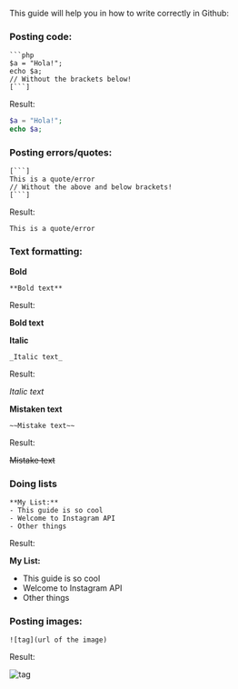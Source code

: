 This guide will help you in how to write correctly in Github:

### Posting code:

```
```php
$a = "Hola!";
echo $a;
// Without the brackets below!
[```]
```
Result:

```php
$a = "Hola!";
echo $a;
```

### Posting errors/quotes:
```
[```]
This is a quote/error
// Without the above and below brackets!
[```]
```

Result:

```
This is a quote/error
```


### Text formatting: 

**Bold**
```
**Bold text**
```

Result:

**Bold text**

**Italic**
```
_Italic text_
```

Result:

_Italic text_

**Mistaken text**

```
~~Mistake text~~
```

Result:

~~Mistake text~~

### Doing lists

```
**My List:**
- This guide is so cool
- Welcome to Instagram API
- Other things
```

Result:

**My List:**
- This guide is so cool
- Welcome to Instagram API
- Other things

### Posting images:

```
![tag](url of the image)
```
Result:

![tag](https://cdn2.iconfinder.com/data/icons/windows-8-metro-style/128/github.png)
